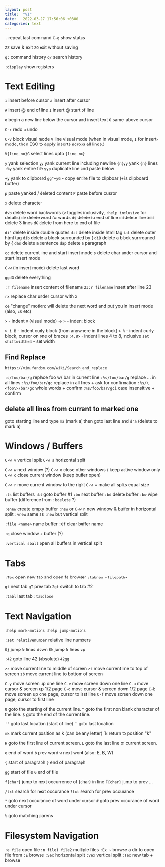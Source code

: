 ```yaml
---
layout: post
title:  "VI"
date:   2022-03-27 17:56:06 +0300
categories: text
---
```


`.` repeat last command
`C-g` show status

`ZZ` save & exit
`ZQ` exit without saving

`q:` command history
`q/` search history

`:display` show registers

# Text Editing
`i` insert before cursor
`a` insert after cursor

`A` insert @ end of line
`I` insert @ start of line

`o` begin a new line below the cursor and insert text
`O` same, above cursor

`C-r` redo
`u` undo

`C-v` block visual mode
`V` line visual mode
(when in visual mode, `I` for insert-mode, then ESC to apply inserts across all lines.)

`V{line_no}G` select lines upto `{line_no}`

`y` yank selection
`yy` yank current line including newline
`{n}yy` yank `{n}` lines
`:%y` yank entire file
`yyp` duplicate line and paste below

`+y` yank to clipboard
`gg"+yG` - copy entire file to clipboar (`+` is clipboard buffer)

`p` paste yanked / deleted content
`P` paste before cusror

`x` delete character

`dvb` delete word backwords (`v` toggles inclusivity, `:help inclusive` for details)
`de` delete word forwards
`d$` delete to end of line
`dd` delete line
`3dd` delete 3 lines
`dG` delete from here to end of file

`di"` delete inside double quotes
`dit` delete inside html tag
`dat` delete outer html tag
`dib` delete a block surrounded by (
`diB` delete a block surrrouned by {
`das` delete a sentence
`dap` delete a paragraph

`cc` delete current line and start insert mode
`s` delete char under cursor and start insert mode

`C-w` (in insert mode) delete last word

`ggdG` delete everything

`:r filename` insert content of filename
`23:r filename` insert after line 23

`rx` replace char under cursor with x

`ce` "change" motion: will delete the next word and put you in insert mode
(also, `c$` etc)

`>` - indent
`V` (visual mode) -> `>` - indent block

`> i B` - indent curly block (from anywhere in the block)
`> %` - indent curly block, cursor on one of braces
`:4,8>` - indent lines 4 to 8, inclusive
`set shiftwidth=4` - set width

## Find Replace
`https://vim.fandom.com/wiki/Search_and_replace`

`:s/foo/bar/g` replace foo w/ bar in current line
`:%s/foo/bar/g` replace ... in all lines
`:%s/foo/bar/gc` replace in all lines + ask for confirmation
`:%s/\<foo\>/bar/gc` whole words + confirm
`:%s/foo/bar/gci` case insensitive + confirm

## delete all lines from current to marked one
goto starting line and type `ma` (mark a)
then goto last line and `d'a` (delete to mark a)

# Windows / Buffers
`C-w v` vertical split
`C-w s` horizontal split

`C-w w` next window (?)
`C-w o` close other windows / keep active window only 
`C-w c` close current window (keep buffer open)

`C-w r` move current window to the right
`C-w =` make all splits equal size

`:ls` list buffers
`:b1` goto buffer #1
`:bn` next buffer
`:bd` delete buffer
`:bw` wipe buffer (difference from `:bdelete` ?)

`:enew` create empty buffer
`:new` or `C-w n` new window & buffer in horizontal split
`:vnew` same as `:new` but vertical split

`:file <name>` name buffer
`:0f` clear buffer name

`:q` close window + buffer (?)

`:vertical sball` open all buffers in vertical split

# Tabs
`:Tex` open new tab and open fs browser
`:tabnew <filepath>` 

`gt` next tab
`gT` prev tab
`2gt` switch to tab #2

`:tabl` last tab
`:tabclose` 

# Text Navigation
`:help mark-motions` 
`:help jump-motions`

`:set relativenumber` relative line numbers 

`5j` jump 5 lines down
`5k` jump 5 lines up

`:42` goto line 42 (absolute)
`42gg`

`zz` move current line to middle of screen
`zt` move current line to top of screen
`zb` move current line to bottom of screen

`C-y` move screen up one line
`C-e` move screen down one line
`C-u` move cursor & screen up 1/2 page
`C-d` move cursor & screen down 1/2 page
`C-b` move screen up one page, cursor to last line
`C-f` move screen down one page, cursor to first line

`0` goto the starting of the current line.
`^` goto the first non blank character of the line.
`$` goto the end of the current line.

`''` goto last location (start of line)
\`\` goto last location 

`mk` mark current position as k (can be any letter)
\`k return to position "k"

`H` goto the first line of current screen.
`L` goto the last line of current screen.

`e` end of word
`b` prev word
`w` next word
(also: E, B, W)

`{` start of paragraph
`}` end of paragraph

`gg` start of file
`G` end of file

`f{char}` jump to next occurrence of {char} in line
`F{char}` jump to prev ...

`/txt` search for next occurance
`?txt` search for prev occurance

`*` goto next occurance of word under cursor
`#` goto prev occurance of word under cursor 

`%` goto matching parens

# Filesystem Navigation 
`:e file` open file
`:n file1 file2` multiple files 
`:Ex ~` browse a dir to open file from
`:E` browse
`:Sex` horizontal split
`:Vex` vertical split
`:Tex` new tab + browse

